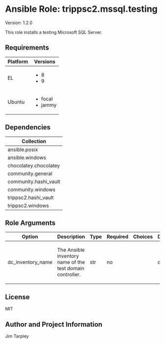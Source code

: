 <!-- BEGIN_ANSIBLE_DOCS -->

# Ansible Role: trippsc2.mssql.testing
Version: 1.2.0

This role installs a testing Microsoft SQL Server.

## Requirements

| Platform | Versions |
| -------- | -------- |
| EL | <ul><li>8</li><li>9</li></ul> |
| Ubuntu | <ul><li>focal</li><li>jammy</li></ul> |

## Dependencies

| Collection |
| ---------- |
| ansible.posix |
| ansible.windows |
| chocolatey.chocolatey |
| community.general |
| community.hashi_vault |
| community.windows |
| trippsc2.hashi_vault |
| trippsc2.windows |

## Role Arguments
|Option|Description|Type|Required|Choices|Default|
|---|---|---|---|---|---|
| dc_inventory_name | <p>The Ansible inventory name of the test domain controller.</p> | str | no |  | dc |


## License
MIT

## Author and Project Information
Jim Tarpley
<!-- END_ANSIBLE_DOCS -->
